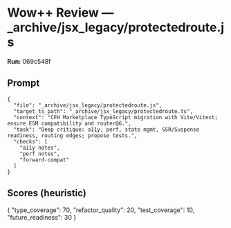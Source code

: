 # Wow++ Review — _archive/jsx_legacy/protectedroute.js

**Run:** 069c548f

## Prompt

```
{
  "file": "_archive/jsx_legacy/protectedroute.js",
  "target_ts_path": "_archive/jsx_legacy/protectedroute.ts",
  "context": "CFH Marketplace TypeScript migration with Vite/Vitest; ensure ESM compatibility and router@6.",
  "task": "Deep critique: a11y, perf, state mgmt, SSR/Suspense readiness, routing edges; propose tests.",
  "checks": [
    "a11y notes",
    "perf notes",
    "forward-compat"
  ]
}
```

## Scores (heuristic)

{
  "type_coverage": 70,
  "refactor_quality": 20,
  "test_coverage": 10,
  "future_readiness": 30
}
